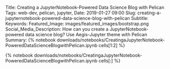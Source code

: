 Title: Creating a JupyterNotebook-Powered Data Science Blog with Pelican
Tags: web-dev, pelican, jupyter, 
Date: 2019-01-27 09:00
Slug: creating-a-jupyternotebook-powered-data-science-blog-with-pelican
Subtitle:
Keywords: 
Featured_Image: images/featured_images/bootstrap.png
Social_Media_Description: How can you create a JupyterNotebook-powered data science blog? Use Aegis-Jupyter theme with Pelican
Summary: {% notebook downloads/notebooks/CreatingaJupyterNotebook-PoweredDataScienceBlogwithPelican.ipynb cells[1:2] %}

{% notebook downloads/notebooks/CreatingaJupyterNotebook-PoweredDataScienceBlogwithPelican.ipynb cells[:] %}
